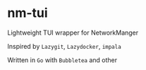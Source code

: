 # nm-tui

Lightweight TUI wrapper for NetworkManger

Inspired by `Lazygit`, `Lazydocker`, `impala`

Written in `Go` with `Bubbletea` and other
